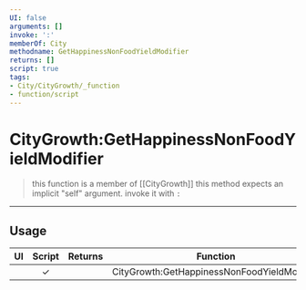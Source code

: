 ```yaml
---
UI: false
arguments: []
invoke: ':'
memberOf: City
methodname: GetHappinessNonFoodYieldModifier
returns: []
script: true
tags:
- City/CityGrowth/_function
- function/script
---
```

# CityGrowth:GetHappinessNonFoodYieldModifier
> this function is a member of [[CityGrowth]]
> this method expects an implicit "self" argument. invoke it with `:`
-----
## Usage
|  UI | Script | Returns | Function | Arguments |
|:---:|:------:|-------:|:--------:|:---------|
| |✓||CityGrowth:GetHappinessNonFoodYieldModifier||
